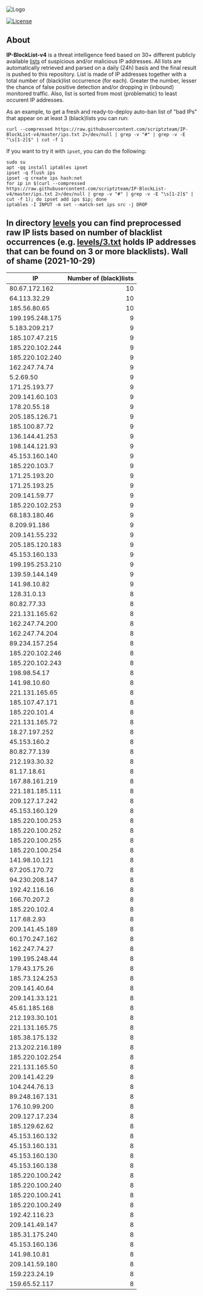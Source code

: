 ![Logo](https://i.imgur.com/PyKLAe7.png)

[![License](https://img.shields.io/badge/license-The_Unlicense-red.svg)](https://unlicense.org/)

About
----

**IP-BlockList-v4** is a threat intelligence feed based on 30+ different publicly available [lists](https://github.com/stamparm/maltrail) of suspicious and/or malicious IP addresses. All lists are automatically retrieved and parsed on a daily (24h) basis and the final result is pushed to this repository. List is made of IP addresses together with a total number of (black)list occurrence (for each). Greater the number, lesser the chance of false positive detection and/or dropping in (inbound) monitored traffic. Also, list is sorted from most (problematic) to least occurent IP addresses.

As an example, to get a fresh and ready-to-deploy auto-ban list of "bad IPs" that appear on at least 3 (black)lists you can run:

```
curl --compressed https://raw.githubusercontent.com/scriptzteam/IP-BlockList-v4/master/ips.txt 2>/dev/null | grep -v "#" | grep -v -E "\s[1-2]$" | cut -f 1
```

If you want to try it with `ipset`, you can do the following:

```
sudo su
apt -qq install iptables ipset
ipset -q flush ips
ipset -q create ips hash:net
for ip in $(curl --compressed https://raw.githubusercontent.com/scriptzteam/IP-BlockList-v4/master/ips.txt 2>/dev/null | grep -v "#" | grep -v -E "\s[1-2]$" | cut -f 1); do ipset add ips $ip; done
iptables -I INPUT -m set --match-set ips src -j DROP
```

In directory [levels](levels) you can find preprocessed raw IP lists based on number of blacklist occurrences (e.g. [levels/3.txt](levels/3.txt) holds IP addresses that can be found on 3 or more blacklists).
Wall of shame (2021-10-29)
----

|IP|Number of (black)lists|
|---|--:|
80.67.172.162|10
64.113.32.29|10
185.56.80.65|10
199.195.248.175|9
5.183.209.217|9
185.107.47.215|9
185.220.102.244|9
185.220.102.240|9
162.247.74.74|9
5.2.69.50|9
171.25.193.77|9
209.141.60.103|9
178.20.55.18|9
205.185.126.71|9
185.100.87.72|9
136.144.41.253|9
198.144.121.93|9
45.153.160.140|9
185.220.103.7|9
171.25.193.20|9
171.25.193.25|9
209.141.59.77|9
185.220.102.253|9
68.183.180.46|9
8.209.91.186|9
209.141.55.232|9
205.185.120.183|9
45.153.160.133|9
199.195.253.210|9
139.59.144.149|9
141.98.10.82|9
128.31.0.13|8
80.82.77.33|8
221.131.165.62|8
162.247.74.200|8
162.247.74.204|8
89.234.157.254|8
185.220.102.246|8
185.220.102.243|8
198.98.54.17|8
141.98.10.60|8
221.131.165.65|8
185.107.47.171|8
185.220.101.4|8
221.131.165.72|8
18.27.197.252|8
45.153.160.2|8
80.82.77.139|8
212.193.30.32|8
81.17.18.61|8
167.88.161.219|8
221.181.185.111|8
209.127.17.242|8
45.153.160.129|8
185.220.100.253|8
185.220.100.252|8
185.220.100.255|8
185.220.100.254|8
141.98.10.121|8
67.205.170.72|8
94.230.208.147|8
192.42.116.16|8
166.70.207.2|8
185.220.102.4|8
117.68.2.93|8
209.141.45.189|8
60.170.247.162|8
162.247.74.27|8
199.195.248.44|8
179.43.175.26|8
185.73.124.253|8
209.141.40.64|8
209.141.33.121|8
45.61.185.168|8
212.193.30.101|8
221.131.165.75|8
185.38.175.132|8
213.202.216.189|8
185.220.102.254|8
221.131.165.50|8
209.141.42.29|8
104.244.76.13|8
89.248.167.131|8
176.10.99.200|8
209.127.17.234|8
185.129.62.62|8
45.153.160.132|8
45.153.160.131|8
45.153.160.130|8
45.153.160.138|8
185.220.100.242|8
185.220.100.240|8
185.220.100.241|8
185.220.100.249|8
192.42.116.23|8
209.141.49.147|8
185.31.175.240|8
45.153.160.136|8
141.98.10.81|8
209.141.59.180|8
159.223.24.19|8
159.65.52.117|8
